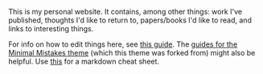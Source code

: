 This is my personal website. It contains, among other things: work I've published, thoughts I'd like to return to, papers/books I'd like to read, and links to interesting things.

For info on how to edit things here, see [this guide](https://academicpages.github.io/markdown/). The [guides for the Minimal Mistakes theme](https://mmistakes.github.io/minimal-mistakes/docs/configuration/) (which this theme was forked from) might also be helpful. Use [this](https://github.com/leighTOR/md-cheatsheet?tab=readme-ov-file) for a markdown cheat sheet. 
